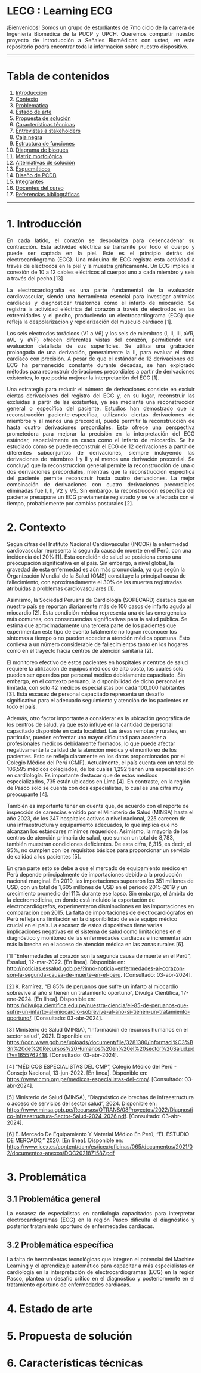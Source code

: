 # LECG : Learning ECG
<p align="justify">
¡Bienvenidos! Somos un grupo de estudiantes de 7mo ciclo de la carrera de Ingeniería Biomédica de la PUCP y UPCH. Queremos compartir nuestro proyecto de Introducción a Señales Biomédicas con usted, en este repositorio podrá encontrar toda la información sobre nuestro dispositivo.
</p>

***

# **Tabla de contenidos**
1. [Introducción](#id1)
2. [Contexto](#id2)
3. [Problemática](#id3)
4. [Estado de arte](#id4)
5. [Propuesta de solución](#id5)
6. [Características técnicas](#id6)
7. [Entrevistas a stakeholders](#id7)
8. [Caja negra](#id8)
9. [Estructura de funciones](#id9)
10. [Diagrama de bloques](#id10)
11. [Matriz morfológica](#id11)
12. [Alternativas de solución](#id12)
13. [Esquemáticos](#id13)
14. [Diseño de PCDB](#id14)
15. [Integrantes](#id15)
16. [Docentes del curso](#id16)
17. [Referencias bibliográficas](#id17)
   
***

# 1. Introducción<a name="id1"></a>

<p align="justify">
En cada latido, el corazón se despolariza para desencadenar su contracción. Esta actividad eléctrica se transmite por todo el cuerpo y puede ser captada en la piel. Este es el principio detrás del electrocardiograma (ECG). Una máquina de ECG registra esta actividad a través de electrodos en la piel y la muestra gráficamente. Un ECG implica la conexión de 10 a 12  cables eléctricos al cuerpo: uno a cada miembro y seis a través del pecho.[13]
</p>

<p align="justify">
La electrocardiografía es una parte fundamental de la evaluación cardiovascular, siendo una herramienta esencial para investigar arritmias cardíacas y diagnosticar trastornos como el infarto de miocardio. Se registra la actividad eléctrica del corazón a través de electrodos en las extremidades y el pecho, produciendo un electrocardiograma (ECG) que refleja la despolarización y repolarización del músculo cardíaco [1].
</p>

<p align="justify">
Los seis electrodos torácicos (V1 a V6) y los seis de miembros (I, II, III, aVR, aVL y aVF) ofrecen diferentes vistas del corazón, permitiendo una evaluación detallada de sus superficies. Se utiliza una grabación prolongada de una derivación, generalmente la II, para evaluar el ritmo cardíaco con precisión. A pesar de que el estándar de 12 derivaciones del ECG ha permanecido constante durante décadas, se han explorado métodos para reconstruir derivaciones precordiales a partir de derivaciones existentes, lo que podría mejorar la interpretación del ECG [1].
</p>

<p align="justify">
Una estrategia para reducir el número de derivaciones consiste en excluir ciertas derivaciones del registro del ECG y, en su lugar, reconstruir las excluidas a partir de las existentes, ya sea mediante una reconstrucción general o específica del paciente. Estudios han demostrado que la reconstrucción paciente-específica, utilizando ciertas derivaciones de miembros y al menos una precordial, puede permitir la reconstrucción de hasta cuatro derivaciones precordiales. Esto ofrece una perspectiva prometedora para mejorar la precisión en la interpretación del ECG estándar, especialmente en casos como el infarto de miocardio. Se ha estudiado cómo se puede reconstruir el ECG de 12 derivaciones a partir de diferentes subconjuntos de derivaciones, siempre incluyendo las derivaciones de miembros I y II y al menos una derivación precordial. Se concluyó que la reconstrucción general permite la reconstrucción de una o dos derivaciones precordiales, mientras que la reconstrucción específica del paciente permite reconstruir hasta cuatro derivaciones. La mejor combinación de derivaciones con cuatro derivaciones precordiales eliminadas fue I, II, V2 y V5. Sin embargo, la reconstrucción específica del paciente presupone un ECG previamente registrado y se ve afectada con el tiempo, probablemente por cambios posturales [2].
</p>

# 2.  Contexto<a name="id2"></a>

<p align="justify">

Según cifras del Instituto Nacional Cardiovascular (INCOR) la enfermedad cardiovascular representa la segunda causa de muerte en el Perú, con una incidencia del 20% [1].  Esta condición de salud se posiciona como una preocupación significativa en el país. Sin embargo, a nivel global, la gravedad de esta enfermedad es aún más pronunciada, ya que según la Organización Mundial de la Salud (OMS) constituye la principal causa de fallecimiento, con aproximadamente el 30% de las muertes registradas atribuidas a problemas cardiovasculares [1].

Asimismo, la Sociedad Peruana de Cardiología (SOPECARD) destaca que en nuestro país se reportan diariamente más de 100 casos de infarto agudo al miocardio [2]. Esta condición médica representa una de las emergencias más comunes, con consecuencias significativas para la salud pública. Se estima que aproximadamente una tercera parte de los pacientes que experimentan este tipo de evento fatalmente no logran reconocer los síntomas a tiempo o no pueden acceder a atención médica oportuna. Esto conlleva a un número considerable de fallecimientos tanto en los hogares como en el trayecto hacia centros de atención sanitaria [2].

El monitoreo efectivo de estos pacientes en hospitales y centros de salud requiere la utilización de equipos médicos de alto costo, los cuales solo pueden ser operados por personal médico debidamente capacitado. Sin embargo, en el contexto peruano, la disponibilidad de dicho personal es limitada, con solo 42 médicos especialistas por cada 100,000 habitantes [3]. Esta escasez de personal capacitado representa un desafío significativo para el adecuado seguimiento y atención de los pacientes en todo el país.

Además, otro factor importante a considerar es la ubicación geográfica de los centros de salud, ya que esto influye en la cantidad de personal capacitado disponible en cada localidad. Las áreas remotas y rurales, en particular, pueden enfrentar una mayor dificultad para acceder a profesionales médicos debidamente formados, lo que puede afectar negativamente la calidad de la atención médica y el monitoreo de los pacientes. Esto se refleja claramente en los datos proporcionados por el Colegio Médico del Perú (CMP). Actualmente, el país cuenta con un total de 106,595 médicos colegiados, de los cuales 1,292 tienen una especialización en cardiología. Es importante destacar que de estos médicos especializados, 735 están ubicados en Lima [4]. En contraste, en la región de Pasco solo se cuenta con dos especialistas, lo cual es una cifra muy preocupante [4].

También es importante tener en cuenta que, de acuerdo con el reporte de inspección de carencias emitido por el Ministerio de Salud (MINSA) hasta el año 2023, de los 247 hospitales activos a nivel nacional, 225 carecen de una infraestructura y equipamiento adecuados, lo que implica que no alcanzan los estándares mínimos requeridos. Asimismo, la mayoría de los centros de atención primaria de salud, que suman un total de 8,783, también muestran condiciones deficientes. De esta cifra, 8,315, es decir, el 95%, no cumplen con los requisitos básicos para proporcionar un servicio de calidad a los pacientes [5].

En gran parte esto se debe a que el mercado de equipamiento médico en Perú depende principalmente de importaciones debido a la producción nacional marginal. En 2019, las importaciones superaron los 351 millones de USD, con un total de 1,605 millones de USD en el período 2015-2019 y un crecimiento promedio del 11% durante ese lapso. Sin embargo, el ámbito de la electromedicina, en donde está incluido la exportación de electrocardiógrafos, experimentaron disminuciones en las importaciones en comparación con 2015. La falta de importaciones de electrocardiógrafos en Perú refleja una limitación en la disponibilidad de este equipo médico crucial en el país. La escasez de estos dispositivos tiene varias implicaciones negativas en el sistema de salud como limitaciones en el diagnóstico y monitoreo de las enfermedades cardiacas e incrementar aún más la brecha en el acceso de atención médica en las zonas rurales [6].

[1] “Enfermedades al corazón son la segunda causa de muerte en el Perú”, Essalud, 12-mar-2022. [En línea]. Disponible en: http://noticias.essalud.gob.pe/?inno-noticia=enfermedades-al-corazon-son-la-segunda-causa-de-muerte-en-el-peru. [Consultado: 03-abr-2024].

[2] K. Ramírez, “El 85% de peruanos que sufre un infarto al miocardio sobrevive al año si tienen un tratamiento oportuno”, Divulga Científica, 17-ene-2024. [En línea]. Disponible en: https://divulga.cientifica.edu.pe/nuestra-ciencia/el-85-de-peruanos-que-sufre-un-infarto-al-miocardio-sobrevive-al-ano-si-tienen-un-tratamiento-oportuno/. [Consultado: 03-abr-2024].

[3]	Ministerio de Salud (MINSA), “Información de recursos humanos en el sector salud”, 2021. Disponible en: https://cdn.www.gob.pe/uploads/document/file/3281380/Informaci%C3%B3n%20de%20Recursos%20Humanos%20en%20el%20sector%20Salud.pdf?v=1655762418. [Consultado: 03-abr-2024].

[4] “MÉDICOS ESPECIALISTAS DEL CMP”, Colegio Médico del Perú - Consejo Nacional, 13-jun-2022. [En línea]. Disponible en: https://www.cmp.org.pe/medicos-especialistas-del-cmp/. [Consultado: 03-abr-2024].

[5] Ministerio de Salud (MINSA), “Diagnóstico de brechas de infraestructura o acceso de servicios del sector salud”, 2024. Disponible en: https://www.minsa.gob.pe/Recursos/OTRANS/08Proyectos/2022/Diagnostico-Infraestructura-Sector-Salud-2024-2026.pdf. [Consultado: 03-abr-2024].

[6] E. Mercado De Equipamiento Y Material Médico En Perú, “EL ESTUDIO DE MERCADO,” 2020. [En línea]. Disponible en: https://www.icex.es/content/dam/es/icex/oficinas/065/documentos/2021/02/documentos-anexos/DOC2021871587.pdf

</p>



# 3.  Problemática<a name="id3"></a>

## 3.1 Problemática general

<p align="justify">
La escasez de especialistas en cardiología capacitados para interpretar electrocardiogramas (ECG) en la región Pasco dificulta el diagnóstico y posterior tratamiento oportuno de enfermedades cardiacas.
</p>

## 3.2 Problemática específica

<p align="justify">
La falta de herramientas tecnológicas que integren el potencial del Machine Learning y el aprendizaje automático para capacitar a más especialistas en cardiología en la interpretación de electrocardiogramas (ECG) en la región Pasco, plantea un desafío crítico en el diagnóstico y posteriormente en el tratamiento oportuno de enfermedades cardiacas.
</p>


# 4. Estado de arte<a name="id4"></a>


# 5. Propuesta de solución<a name="id5"></a>


# 6. Características técnicas<a name="id6"></a>
